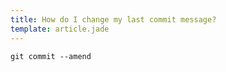 ```yaml
---
title: How do I change my last commit message?
template: article.jade
---
```


```
git commit --amend
```
